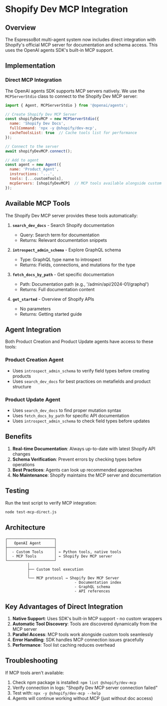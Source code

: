 # Shopify Dev MCP Integration

## Overview

The EspressoBot multi-agent system now includes direct integration with Shopify's official MCP server for documentation and schema access. This uses the OpenAI agents SDK's built-in MCP support.

## Implementation

### Direct MCP Integration

The OpenAI agents SDK supports MCP servers natively. We use the `MCPServerStdio` class to connect to the Shopify Dev MCP server:

```javascript
import { Agent, MCPServerStdio } from '@openai/agents';

// Create Shopify Dev MCP Server
const shopifyDevMCP = new MCPServerStdio({
  name: 'Shopify Dev Docs',
  fullCommand: 'npx -y @shopify/dev-mcp',
  cacheToolsList: true  // Cache tools list for performance
});

// Connect to the server
await shopifyDevMCP.connect();

// Add to agent
const agent = new Agent({
  name: 'Product_Agent',
  instructions: '...',
  tools: [...customTools],
  mcpServers: [shopifyDevMCP]  // MCP tools available alongside custom tools
});
```

## Available MCP Tools

The Shopify Dev MCP server provides these tools automatically:

1. **`search_dev_docs`** - Search Shopify documentation
   - Query: Search term for documentation
   - Returns: Relevant documentation snippets

2. **`introspect_admin_schema`** - Explore GraphQL schema
   - Type: GraphQL type name to introspect
   - Returns: Fields, connections, and mutations for the type

3. **`fetch_docs_by_path`** - Get specific documentation
   - Path: Documentation path (e.g., '/admin/api/2024-01/graphql')
   - Returns: Full documentation content

4. **`get_started`** - Overview of Shopify APIs
   - No parameters
   - Returns: Getting started guide

## Agent Integration

Both Product Creation and Product Update agents have access to these tools:

### Product Creation Agent
- Uses `introspect_admin_schema` to verify field types before creating products
- Uses `search_dev_docs` for best practices on metafields and product structure

### Product Update Agent  
- Uses `search_dev_docs` to find proper mutation syntax
- Uses `fetch_docs_by_path` for specific API documentation
- Uses `introspect_admin_schema` to check field types before updates

## Benefits

1. **Real-time Documentation**: Always up-to-date with latest Shopify API changes
2. **Schema Verification**: Prevent errors by checking types before operations
3. **Best Practices**: Agents can look up recommended approaches
4. **No Maintenance**: Shopify maintains the MCP server and documentation

## Testing

Run the test script to verify MCP integration:

```bash
node test-mcp-direct.js
```

## Architecture

```
┌─────────────────────┐
│   OpenAI Agent      │
├─────────────────────┤
│  - Custom Tools     │ ← Python tools, native tools
│  - MCP Tools        │ ← Shopify Dev MCP server
└─────────────────────┘
          │
          ├── Custom tool execution
          │
          └── MCP protocol → Shopify Dev MCP Server
                               - Documentation index
                               - GraphQL schema
                               - API references
```

## Key Advantages of Direct Integration

1. **Native Support**: Uses SDK's built-in MCP support - no custom wrappers
2. **Automatic Tool Discovery**: Tools are discovered dynamically from the MCP server
3. **Parallel Access**: MCP tools work alongside custom tools seamlessly
4. **Error Handling**: SDK handles MCP connection issues gracefully
5. **Performance**: Tool list caching reduces overhead

## Troubleshooting

If MCP tools aren't available:
1. Check npm package is installed: `npm list @shopify/dev-mcp`
2. Verify connection in logs: "Shopify Dev MCP server connection failed"
3. Test with: `npx -y @shopify/dev-mcp --help`
4. Agents will continue working without MCP (just without doc access)